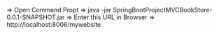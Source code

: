 =>   Open Command Propt
=>   java -jar SpringBootProjectMVCBookStore-0.0.1-SNAPSHOT.jar
=>   Enter this URL in Browser
=>   http://localhost:8006/mywebsite
